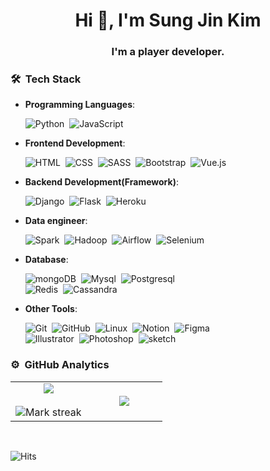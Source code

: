 <h1 align="center">Hi 👋, I'm Sung Jin Kim</h1>
<h3 align="center">I'm a player developer.</h3>

### 🛠 &nbsp;Tech Stack

- **Programming Languages**:

    ![Python](https://img.shields.io/badge/-Python-05122A?style=flat&logo=python)&nbsp;
    ![JavaScript](https://img.shields.io/badge/-JavaScript-05122A?style=flat&logo=javascript)&nbsp;


- **Frontend Development**:

    ![HTML](https://img.shields.io/badge/-HTML-05122A?style=flat&logo=HTML5)&nbsp;
    ![CSS](https://img.shields.io/badge/-CSS-05122A?style=flat&logo=CSS3&logoColor=1572B6)&nbsp;
    ![SASS](https://img.shields.io/badge/-sass-05122A?style=flat&logo=sass)&nbsp;
    ![Bootstrap](https://img.shields.io/badge/-Bootstrap-05122A?style=flat&logo=bootstrap&logoColor=563D7C)&nbsp;
    ![Vue.js](https://img.shields.io/badge/-Vue-05122A?style=flat&logo=vue.js)&nbsp;
    
    
- **Backend Development(Framework)**:

    ![Django](https://img.shields.io/badge/-Django-05122A?style=flat&logo=django)&nbsp;
    ![Flask](https://img.shields.io/badge/-Flask-05122A?style=flat&logo=flask)&nbsp;
    ![Heroku](https://img.shields.io/badge/-Heroku-05122A?style=flat&logo=heroku)&nbsp;
    

- **Data engineer**:

    ![Spark](https://img.shields.io/badge/-Spark-05122A?style=flat&logo=apache-spark)&nbsp;
    ![Hadoop](https://img.shields.io/badge/-Hadoop-05122A?style=flat&logo=apache-hadoop)&nbsp;
    ![Airflow](https://img.shields.io/badge/-Airflow-05122A?style=flat&logo=apache-airflow)&nbsp;
    ![Selenium](https://img.shields.io/badge/-Selenium-05122A?style=flat&logo=selenium)&nbsp;


- **Database**:

    ![mongoDB](https://img.shields.io/badge/-mongoDB-05122A?style=flat&logo=mongoDB)&nbsp;
    ![Mysql](https://img.shields.io/badge/-Mysql-05122A?style=flat&logo=mysql)&nbsp;
    ![Postgresql](https://img.shields.io/badge/-Postgresql-05122A?style=flat&logo=postgresql)&nbsp; \
    ![Redis](https://img.shields.io/badge/-Redis-05122A?style=flat&logo=redis)&nbsp;
    ![Cassandra](https://img.shields.io/badge/-Cassandra-05122A?style=flat&logo=apache-cassandra)&nbsp;

    
    

- **Other Tools**:

    ![Git](https://img.shields.io/badge/-Git-05122A?style=flat&logo=git)&nbsp;
    ![GitHub](https://img.shields.io/badge/-GitHub-05122A?style=flat&logo=github)&nbsp;
    ![Linux](https://img.shields.io/badge/-linux-05122A?style=flat&logo=linux)&nbsp;
    ![Notion](https://img.shields.io/badge/-Notion-05122A?style=flat&logo=notion)&nbsp;
    ![Figma](https://img.shields.io/badge/-figma-05122A?style=flat&logo=figma) \
    ![Illustrator](https://img.shields.io/badge/-Illustrator-05122A?style=flat&logo=adobe-illustrator)&nbsp;
    ![Photoshop](https://img.shields.io/badge/-Photoshop-05122A?style=flat&logo=adobe-photoshop)&nbsp;
    ![sketch](https://img.shields.io/badge/-sketch-05122A?style=flat&logo=sketch)&nbsp;
   







### ⚙️ &nbsp;GitHub Analytics

<table border="0" align="center">
<tr border="0">
<td width="50%" align="center">
  
  <img  align="center"  src="https://github-readme-stats.vercel.app/api?username=yms06034&theme=cobalt&show_icons=true&count_private=true" />
  <br></br>
  <img  title="🔥 Get streak stats for your profile at git.io/streak-stats" alt="Mark streak" src="https://github-readme-streak-stats.herokuapp.com/?user=yms06034&theme=dark&hide_border=true" />


  
</td>

<td width="50%" align="center">

  <img  align="center"  src="https://github-readme-stats.anuraghazra1.vercel.app/api/top-langs/?username=yms06034&theme=dark&hide_border=true&no-bg=true&no-frame=true&langs_count=10"/>
  
  </td>
</tr>
</table>

<br>

![Hits](https://hits.seeyoufarm.com/api/count/incr/badge.svg?url=https%3A%2F%2Fgithub.com%2Fyms06034&count_bg=%233D46C8&title_bg=%23555555&icon=&icon_color=%23E7E7E7&title=hits&edge_flat=false)


